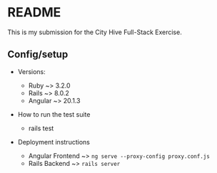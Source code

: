 # README

This is my submission for the City Hive Full-Stack Exercise.

## Config/setup
* Versions:
  * Ruby ~> 3.2.0
  * Rails ~> 8.0.2
  * Angular ~> 20.1.3

* How to run the test suite
  * rails test

* Deployment instructions
  * Angular Frontend ~> `ng serve --proxy-config proxy.conf.js`
  * Rails Backend ~> `rails server`

